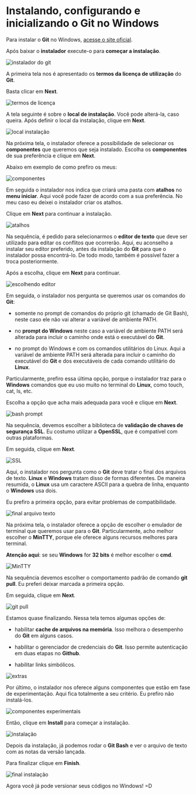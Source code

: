 # Instalando, configurando e inicializando o Git no Windows


Para instalar o **Git** no Windows, [acesse o site oficial](https://git-scm.com/download/win).

Após baixar o **instalador** execute-o para **começar a instalação**.

![instalador do git](../images/p0001-0.png)

A primeira tela nos é apresentado os **termos da licença de utilização** do **Git**. 

Basta clicar em **Next**.

![termos de licença](../images/p0001-1.png)

A tela seguinte é sobre o **local de instalação**. Você pode alterá-la, caso queira. Após definir o local da instalação, clique em **Next**.

![local instalação](../images/p0001-2.png)

Na próxima tela, o instalador oferece a possibilidade de selecionar os **componentes** que queremos que seja instalado. Escolha os **componentes** de sua preferência e clique em **Next**.

Abaixo em exemplo de como prefiro os meus:

![componentes](../images/p0001-3.png)

Em seguida o instalador nos indica que criará uma pasta com **atalhos** no **menu iniciar**. Aqui você pode fazer de acordo com a sua preferência. No meu caso eu deixei o instalador criar os atalhos.

Clique em **Next** para continuar a instalação.

![atalhos](../images/p0001-4.png)

Na sequência, é pedido para selecionarmos o **editor de texto** que deve ser utilizado para editar os conflitos que ocorrerão. Aqui, eu aconselho a instalar seu editor preferido, antes da instalação do **Git** para que o instalador possa encontrá-lo. De todo modo, também é possível fazer a troca posteriormente.

Após a escolha, clique em **Next** para continuar.

![escolhendo editor](../images/p0001-5.png)

Em seguida, o instalador nos pergunta se queremos usar os comandos do **Git**:

- somente no prompt de comandos do próprio git (chamado de Git Bash), neste caso ele não vai alterar a variável de ambiente PATH.

- no **prompt do Windows** neste caso a variável de ambiente PATH será alterada para incluir o caminho onde está o executável do **Git**.

- no prompt do Windows e com os comandos utilitários do Linux. Aqui a variável de ambiente PATH será alterada para incluir o caminho do executável do **Git** e dos executáveis de cada comando utilitário do **Linux**.

Particularmente, prefiro essa última opção, porque o instalador traz para o **Windows** comandos que eu uso muito no terminal do **Linux**, como touch, cat, ls, etc. 

Escolha a opção que acha mais adequada para você e clique em **Next**.

![bash prompt](../images/p0001-6.png)

Na sequência, devemos escolher a biblioteca de **validação de chaves de segurança SSL**. Eu costumo utilizar a **OpenSSL**, que é compatível com outras plataformas.

Em seguida, clique em **Next**.

![SSL](../images/p0001-7.png)

Aqui, o instalador nos pergunta como o **Git** deve tratar o final dos arquivos de texto. **Linux** e **Windows** tratam disso de formas diferentes. De maneira resumida, o **Linux** usa um caractere ASCII para a quebra de linha, enquanto o **Windows** usa dois.

Eu prefiro a primeira opção, para evitar problemas de compatibilidade.

![final arquivo texto](../images/p0001-8.png)

Na próxima tela, o instalador oferece a opção de escolher o emulador de terminal que queremos usar para o **Git**. Particularmente, acho melhor escolher o **MinTTY**, porque ele oferece alguns recursos melhores para terminal.

**Atenção aqui**: se  seu **Windows** for **32 bits** é melhor escolher o **cmd**.

![MinTTY](../images/p0001-9.png)

Na sequência devemos escolher o comportamento padrão de comando **git pull**. Eu preferi deixar marcada a primeira opção.

Em seguida, clique em **Next**.

![git pull](../images/p0001-10.png)

Estamos quase finalizando. Nessa tela temos algumas opções de:

- habilitar **cache de arquivos na memória**. Isso melhora o desempenho do **Git** em alguns casos.

- habilitar o gerenciador de credenciais do **Git**. Isso permite autenticação em duas etapas no **Github**.

- habilitar links simbólicos.

![extras](../images/p0001-11.png)

Por último, o instalador nos oferece alguns componentes que estão em fase de experimentação. Aqui fica totalmente a seu critério. Eu prefiro não instalá-los.

![componentes experimentais](../images/p0001-12.png)

Então, clique em **Install** para começar a instalação.

![instalação](../images/p0001-13.png)

Depois da instalação, já podemos rodar o **Git Bash** e ver o arquivo de texto com as notas da versão lançada.

Para finalizar clique em **Finish**.

![final instalação](../images/p0001-14.png)

Agora você já pode versionar seus códigos no Windows! =D

